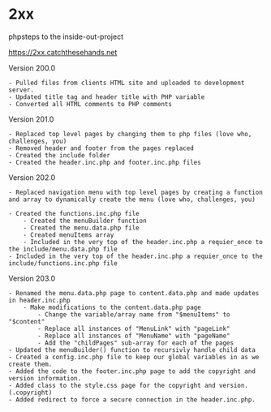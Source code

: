 # 2xx
phpsteps to the inside-out-project

https://2xx.catchthesehands.net

Version 200.0

	- Pulled files from clients HTML site and uploaded to development server.
	- Updated title tag and header title with PHP variable
	- Converted all HTML comments to PHP comments
	
Version 201.0

	- Replaced top level pages by changing them to php files (love who, challenges, you)
	- Removed header and footer from the pages replaced
	- Created the include folder
	- Created the header.inc.php and footer.inc.php files
	
Version 202.0

	- Replaced navigation menu with top level pages by creating a function and array to dynamically create the menu (love who, challenges, you)
	
	- Created the functions.inc.php file
		- Created the menuBuilder function
		- Created the menu.data.php file
		- Created menuItems array
		- Included in the very top of the header.inc.php a requier_once to the include/menu.data.php file
	- Included in the very top of the header.inc.php a requier_once to the include/functions.inc.php file
	
Version 203.0

	- Renamed the menu.data.php page to content.data.php and made updates in header.inc.php
		- Make modifications to the content.data.php page
			- Change the variable/array name from "$menuItems" to "$content"
			- Replace all instances of "MenuLink" with "pageLink"
			- Replace all instances of "MenuName" with "pageName"
			- Add the "childPages" sub-array for each of the pages
	- Updated the menuBuilder() function to recursivly handle child data
	- Created a config.inc.php file to keep our global variables in as we create them.
	- Added the code to the footer.inc.php page to add the copyright and version information.
	- Added class to the style.css page for the copyright and version. (.copyright)
	- Added redirect to force a secure connection in the header.inc.php.